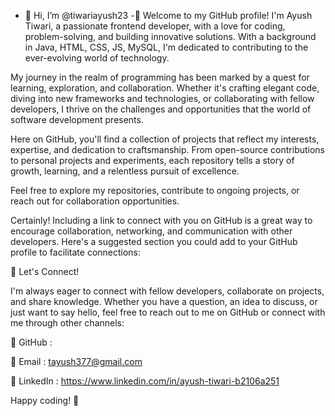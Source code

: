 - 👋 Hi, I’m @tiwariayush23
-👋 Welcome to my GitHub profile! I'm Ayush Tiwari,
 a passionate frontend developer, with a love for coding, problem-solving, and building innovative solutions.
 With a background in Java, HTML, CSS, JS, MySQL, I'm dedicated to contributing to the ever-evolving world of technology.

My journey in the realm of programming has been marked by a quest for learning, exploration, and collaboration.
Whether it's crafting elegant code, diving into new frameworks and technologies, or collaborating with fellow developers,
I thrive on the challenges and opportunities that the world of software development presents.

Here on GitHub, you'll find a collection of projects that reflect my interests, expertise, and dedication to craftsmanship.
From open-source contributions to personal projects and experiments, each repository tells a story of growth, learning, and a relentless pursuit of excellence.

Feel free to explore my repositories, contribute to ongoing projects, or reach out for collaboration opportunities.

Certainly! Including a link to connect with you on GitHub is a great way to encourage collaboration, networking, and communication with other developers. Here's a suggested section you could add to your GitHub profile to facilitate connections:

🤝 Let's Connect!

I'm always eager to connect with fellow developers, collaborate on projects, and share knowledge. 
Whether you have a question, an idea to discuss, or just want to say hello, 
feel free to reach out to me on GitHub or connect with me through other channels:

🔗 GitHub : 

📧 Email : tayush377@gmail.com

📱 LinkedIn  : https://www.linkedin.com/in/ayush-tiwari-b2106a251



Happy coding! 🚀



<!---
tiwariayush23/tiwariayush23 is a ✨ special ✨ repository because its `README.md` (this file) appears on your GitHub profile.
You can click the Preview link to take a look at your changes.
--->
